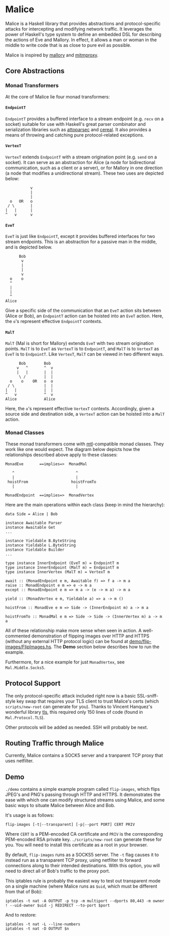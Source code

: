 Malice
======

Malice is a Haskell library that provides abstractions and protocol-specific attacks for intercepting and modifying network traffic. It leverages the power of Haskell's type system to define an embedded DSL for describing the actions of Eve and Mallory. In effect, it allows a man or woman in the middle to write code that is as close to pure evil as possible.

Malice is inspired by [mallory](https://github.com/CarveSystems/mallory) and [mitmproxy](https://github.com/mitmproxy/mitmproxy).

## Core Abstractions

### Monad Transformers

At the core of Malice lie four monad transformers:

#### `EndpointT`

`EndpointT` provides a buffered interface to a stream endpoint (e.g. `recv` on a socket) suitable for use with Haskell's great parser combinator and serialization libraries such as [attoparsec](https://hackage.haskell.org/package/attoparsec) and [cereal](https://hackage.haskell.org/package/cereal-0.5.4.0).
It also provides a means of throwing and catching pure protocol-related exceptions.

#### `VertexT`

`VertexT` extends `EndpointT` with a stream origination point (e.g. `send` on a socket).
It can serve as an abstraction for Alice (a node for bidirectional communication, such as a client or a server), or for Mallory in one direction (a node that modifies a unidirectional stream).
These two uses are depicted below:

```
           v
           |
           |
  o   OR   o
 / \       |
|   |      |
^   v      v
```

#### `EveT`

`EveT` is just like `EndpointT`, except it provides buffered interfaces for two stream endpoints.
This is an abstraction for a passive man in the middle, and is depicted below.

```
      Bob
       v
       |
       |
       v
  o    o
  ^
  |
  |
  ^
Alice
```

Give a specific side of the communication that an `EveT` action sits between (Alice or Bob), an `EndpointT` action can be hoisted into an `EveT` action.
Here, the `o`'s represent effective `EndpointT` contexts.

#### `MalT`

`MalT` (Mal is short for Mallory) extends `EveT` with two stream origination points.
`MalT` is to `EveT` as `VertexT` is to `EndpointT`, and `MalT` is to `VertexT` as `EveT` is to `EndpointT`.
Like `VertexT`, `MalT` can be viewed in two different ways.

```
      Bob        Bob
     v   ^       ^  v
     |   |       |  |
      \ /        |  |
  o    o    OR   o  o
 / \             |  |
|   |            |  |
^   v            ^  v
Alice            Alice
```

Here, the `o`'s represent effective `VertexT` contexts.
Accordingly, given a source side and destination side, a `VertexT` action can be hoisted into a `MalT` action.

### Monad Classes

These monad transformers come with [mtl](https://hackage.haskell.org/package/mtl)-compatible monad classes.
They work like one would expect.
The diagram below depicts how the relationships described above apply to these classes:

```
MonadEve       ==implies=>  MonadMal

   ^                           ^
   |                           |
 hoistFrom                   hoistFromTo
   |                           |

MonadEndpoint  ==implies=>  MonadVertex
```

Here are the main operations within each class (keep in mind the hierarchy):

```
data Side = Alice | Bob

instance Awaitable Parser
instance Awaitable Get
...

instance Yieldable B.ByteString
instance Yieldable L.ByteString
instance Yieldable Builder
...

type instance InnerEndpoint (EveT m) = EndpointT m
type instance InnerEndpoint (MalT m) = EndpointT m
type instance InnerVertex (MalT m) = VertexT m

await :: (MonadEndpoint e m, Awaitable f) => f a -> m a
raise :: MonadEndpoint e m => e -> m a
except :: MonadEndpoint e m => m a -> (e -> m a) -> m a

yield :: (MonadVertex e m, Yieldable a) => a -> m ()

hoistFrom :: MonadEve e m => Side -> (InnerEndpoint m) a -> m a

hoistFromTo :: MonadMal e m => Side -> Side -> (InnerVertex m) a -> m a
```

All of these relationship make more sense when seen in action.
A well-commented demonstration of flipping images over HTTP and HTTPS (without any external HTTP protocol logic) can be found at [demo/flip-images/FlipImages.hs](demo/flip-images/FlipImages.hs). The **Demo** section below describes how to run the example.

Furthermore, for a nice example for just `MonadVertex`, see `Mal.Middle.Socks5`.

## Protocol Support

The only protocol-specific attack included right now is a basic SSL-sniff-style key swap that requires your TLS client to trust Malice's certs (which `scripts/new-root` can generate for you).
Thanks to Vincent Hanquez's wonderful library [tls](https://hackage.haskell.org/package/tls), this required only 150 lines of code (found in `Mal.Protocol.TLS`).

Other protocols will be added as needed. SSH will probably be next.

## Routing Traffic through Malice

Currently, Malice contains a SOCK5 server and a tranparent TCP proxy that uses netfilter.

## Demo

`./demo` contains a simple example program called `flip-images`, which flips JPEG's and PNG's passing through HTTP and HTTPS.
It demonstrates the ease with which one can modify structured streams using Malice, and some basic ways to situate Malice between Alice and Bob.

It's usage is as follows:

```
flip-images [-t|--transparent] [-p|--port PORT] CERT PRIV
```

Where `CERT` is a PEM-encoded CA certificate and `PRIV` is the corresponding PEM-encoded RSA private key.
`./scripts/new-root` can generate these for you.
You will need to install this certificate as a root in your browser.

By default, `flip-images` runs as a SOCKS5 server.
The `-t` flag causes it to instead run as a transparent TCP proxy, using netfilter to forward connections along to their intended destinations.
With this option, you will need to direct all of Bob's traffic to the proxy port.

This iptables rule is probably the easiest way to test out transparent mode on a single machine (where Malice runs as `$uid`, which must be different from that of Bob):

```
iptables -t nat -A OUTPUT -p tcp -m multiport --dports 80,443 -m owner ! --uid-owner $uid -j REDIRECT --to-port $port
```

And to restore:

```
iptables -t nat -L --line-numbers
iptables -t nat -D OUTPUT $n
```
